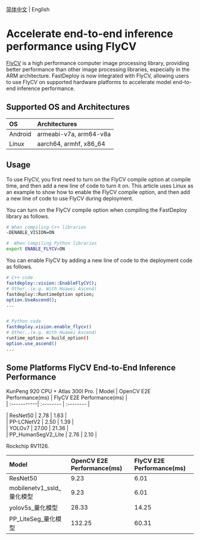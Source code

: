 [简体中文](../../cn/faq/boost_cv_by_flycv.md) | English


# Accelerate end-to-end inference performance using FlyCV

[FlyCV](https://github.com/PaddlePaddle/FlyCV) is a high performance computer image processing library, providing better performance than other image processing libraries, especially in the ARM architecture.
FastDeploy is now integrated with FlyCV, allowing users to use FlyCV on supported hardware platforms to accelerate model end-to-end inference performance.

## Supported OS and Architectures

| OS | Architectures |
| :-----------| :--------   |
|   Android     |  armeabi-v7a, arm64-v8a |  
|   Linux       |  aarch64, armhf, x86_64|  


## Usage
To use FlyCV, you first need to turn on the FlyCV compile option at compile time, and then add a new line of code to turn it on.
This article uses Linux as an example to show how to enable the FlyCV compile option, and then add a new line of code to use FlyCV during deployment.

You can turn on the FlyCV compile option when compiling the FastDeploy library as follows.
```bash
# When compiling C++ libraries
-DENABLE_VISION=ON

#  When compiling Python libraries
export ENABLE_FLYCV=ON
```

You can enable FlyCV by adding a new line of code to the deployment code as follows.
```bash
# C++ code
fastdeploy::vision::EnableFlyCV();
# Other..(e.g. With Huawei Ascend)
fastdeploy::RuntimeOption option;
option.UseAscend();
...


# Python code
fastdeploy.vision.enable_flycv()
# Other..(e.g. With Huawei Ascend)
runtime_option = build_option()
option.use_ascend()
...
```

## Some Platforms FlyCV End-to-End Inference Performance

KunPeng 920 CPU + Atlas 300I Pro.
| Model | OpenCV E2E Performance(ms) | FlyCV E2E Performance(ms) |  
| :-----------| :--------   | :--------   |

|   ResNet50     | 2.78  | 1.63  |  
|   PP-LCNetV2   |  2.50 |  1.39   |  
|   YOLOv7       |  27.00 | 21.36    |  
|   PP_HumanSegV2_Lite   | 2.76 |  2.10   |  


Rockchip RV1126.

| Model | OpenCV E2E Performance(ms) | FlyCV E2E Performance(ms) |  
| :-----------| :--------   | :--------   |
|   ResNet50     | 9.23  | 6.01  |  
|   mobilenetv1_ssld_量化模型   |  9.23 |  6.01   |  
|   yolov5s_量化模型       |  28.33 | 14.25    |  
|   PP_LiteSeg_量化模型  | 132.25 |  60.31   |  
